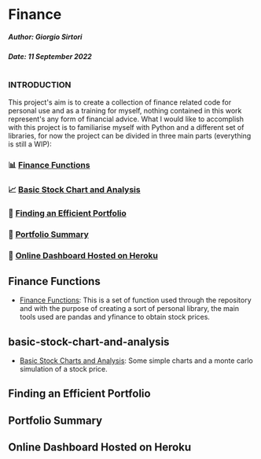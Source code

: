 # Finance



##### Author: Giorgio Sirtori

##### Date: 11 September 2022

#

### INTRODUCTION

This project's aim is to create a collection of finance related code for personal use and as a training for myself, nothing contained in this work represent's any form of financial advice. What I would like to accomplish with this project is to familiarise myself with Python and a different set of libraries, for now the project can be divided in three main parts (everything is still a WIP):

### 📊  [Finance Functions](#finance-functions)
### 📈  [Basic Stock Chart and Analysis](#basic-stock-chart-and-analysis)
### 💯  [Finding an Efficient Portfolio](#finding-an-efficient-portfolio)
### 🌟  [Portfolio Summary](#portfolio-summary)
### 🔮  [Online Dashboard Hosted on Heroku](#online-dashboard-hosted-on-heroku)





## Finance Functions
- [Finance Functions](https://github.com/giorgio-sirtori/Finance/blob/main/finance.ipynb): This is a set of function used through the repository and with the purpose of creating a sort of personal library, the main tools used are pandas and yfinance to obtain stock prices.
## basic-stock-chart-and-analysis
- [Basic Stock Charts and Analysis](https://github.com/giorgio-sirtori/Finance/blob/main/basic_stock_charts.ipynb): Some simple charts and a monte carlo simulation of a stock price.
## Finding an Efficient Portfolio
## Portfolio Summary
## Online Dashboard Hosted on Heroku
